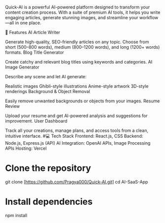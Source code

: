 
Quick-AI is a powerful AI-powered platform designed to transform your content creation process. With a suite of premium AI tools, it helps you write engaging articles, generate stunning images, and streamline your workflow—all in one place.

🚀 Features
AI Article Writer

Generate high-quality, SEO-friendly articles on any topic.
Choose from short (500–800 words), medium (800–1200 words), and long (1200+ words) formats.
Blog Title Generator

Create catchy and relevant blog titles using keywords and categories.
AI Image Generator

Describe any scene and let AI generate:

Realistic images
Ghibli-style illustrations
Anime-style artwork
3D-style renderings
Background & Object Removal

Easily remove unwanted backgrounds or objects from your images.
Resume Review

Upload your resume and get AI-powered analysis and suggestions for improvement.
User Dashboard

Track all your creations, manage plans, and access tools from a clean, intuitive interface.
#💻 Tech Stack
Frontend: React.js, CSS
Backend: Node.js, Express.js (API)
AI Integration: OpenAI APIs, Image Processing APIs
Hosting: Vercel

# Clone the repository
git clone [https://github.com/Pragya000/Quick-AI.git]
cd AI-SaaS-App

# Install dependencies
npm install



